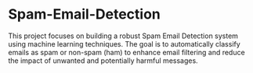 # Spam-Email-Detection
 This project focuses on building a robust Spam Email Detection system using machine learning techniques. The goal is to automatically classify emails as spam or non-spam (ham) to enhance email filtering and reduce the impact of unwanted and potentially harmful messages.
